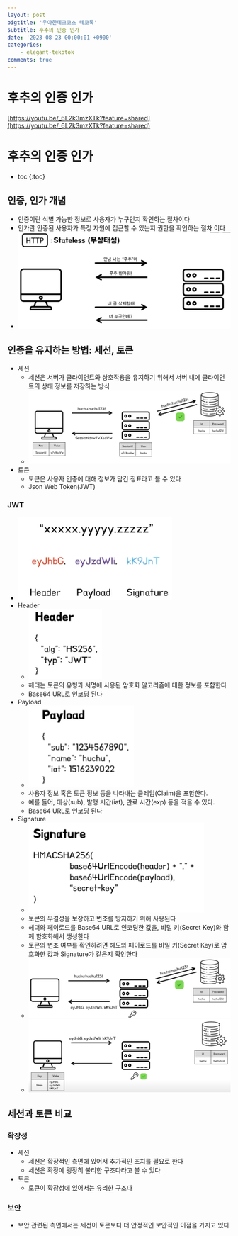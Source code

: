 ```yaml
---
layout: post
bigtitle: '우아한테크코스 테코톡'
subtitle: 후추의 인증 인가
date: '2023-08-23 00:00:01 +0900'
categories:
    - elegant-tekotok
comments: true
---
```


# 후추의 인증 인가
[https://youtu.be/_6L2k3mzXTk?feature=shared](https://youtu.be/_6L2k3mzXTk?feature=shared)

# 후추의 인증 인가
* toc
{:toc}

## 인증, 인가 개념
+ 인증이란 식별 가능한 정보로 사용자가 누구인지 확인하는 절차이다
+ 인가란 인증된 사용자가 특정 자원에 접근할 수 있는지 권한을 확인하는 절차 이다
+ ![img.png](../../../assets/img/elegant-tekotok/PEPPER-AUTHENTICATION-APPROVAL.png)

## 인증을 유지하는 방법: 세션, 토큰
+ 세션
  + 세션은 서버가 클라이언트와 상호작용을 유지하기 위해서 서버 내에 클라이언트의 상태 정보를 저장하는 방식
  + ![img_1.png](../../../assets/img/elegant-tekotok/PEPPER-AUTHENTICATION-APPROVAL1.png)
+ 토큰
  + 토큰은 사용자 인증에 대해 정보가 담긴 징표라고 볼 수 있다
  + Json Web Token(JWT)
    

### JWT
+ ![img_2.png](../../../assets/img/elegant-tekotok/PEPPER-AUTHENTICATION-APPROVAL2.png)
+ Header
  + ![img_3.png](../../../assets/img/elegant-tekotok/PEPPER-AUTHENTICATION-APPROVAL3.png)
  + 헤더는 토큰의 유형과 서명에 사용된 암호화 알고리즘에 대한 정보를 포함한다
  + Base64 URL로 인코딩 된다
+ Payload
  + ![img_4.png](../../../assets/img/elegant-tekotok/PEPPER-AUTHENTICATION-APPROVAL4.png)
  + 사용자 정보 혹은 토큰 정보 등을 나타내는 클레임(Claim)을 포함한다.
  + 예를 들어, 대상(sub), 발행 시간(iat), 만료 시간(exp) 등을 적을 수 있다.
  + Base64 URL로 인코딩 된다
+ Signature
  + ![img_5.png](../../../assets/img/elegant-tekotok/PEPPER-AUTHENTICATION-APPROVAL5.png)
  + 토큰의 무결성을 보장하고 변조를 방지하기 위해 사용된다
  + 헤더와 페이로드를 Base64 URL로 인코딩한 값을, 비밀 키(Secret Key)와 함께 함호화해서 생성한다
  + 토큰의 변조 여부를 확인하려면 헤도와 페이로드를 비밀 키(Secret Key)로 암호화한 값과 Signature가 같은지 확인한다 
  + ![img_6.png](../../../assets/img/elegant-tekotok/PEPPER-AUTHENTICATION-APPROVAL6.png)
  + ![img_7.png](../../../assets/img/elegant-tekotok/PEPPER-AUTHENTICATION-APPROVAL7.png)
    
## 세션과 토큰 비교 

### 확장성
+ 세션 
  + 세션은 확장적인 측면에 있어서 추가적인 조치를 필요로 한다
  + 세션은 확장에 굉장히 불리한 구조다라고 볼 수 있다
+ 토큰
  + 토큰이 확장성에 있어서는 유리한 구조다

### 보안 
+ 보안 관련된 측면에서는 세션이 토큰보다 더 안정적인 보안적인 이점을 가지고 있다
